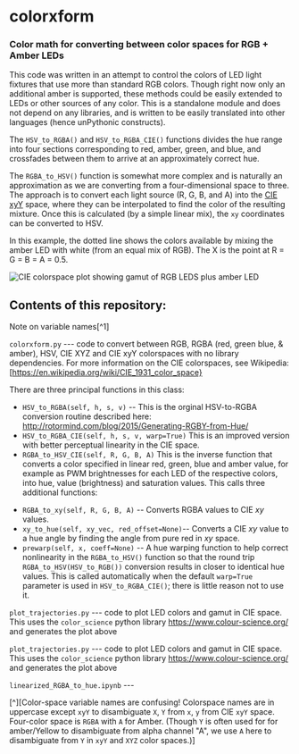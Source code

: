 # colorxform
### Color math for converting between color spaces for RGB + Amber LEDs

This code was written in an attempt to control the colors of LED light
fixtures that use more than standard RGB colors. Though right now only
an additional amber is supported, these methods could be easily
extended to LEDs or other sources of any color. This is a standalone
module and does not depend on any libraries, and is written to be
easily translated into other languages (hence unPythonic constructs).

The `HSV_to_RGBA()` and `HSV_to_RGBA_CIE()` functions divides the hue
range into four sections corresponding to red, amber, green, and blue,
and crossfades between them to arrive at an approximately correct
hue. 

The `RGBA_to_HSV()` function is somewhat more complex and is naturally
an approximation as we are converting from a four-dimensional space to
three. The approach is to convert each light source (R, G, B, and A)
into the [CIE xyY](https://en.wikipedia.org/wiki/CIE_1931_color_space#Definition_of_the_CIE_XYZ_color_space)
space, where they can be interpolated to find the color of the
resulting mixture. Once this is calculated (by a simple linear mix),
the `xy` coordinates can be converted to HSV.

In this example, the dotted line shows the colors available by mixing
the amber LED with white (from an equal mix of RGB).  The X is the
point at R =  G = B = A = 0.5.


![CIE colorspace plot showing gamut of RGB LEDS plus amber
LED](https://github.com/headrotor/colorxform/blob/main/amber-trajectory.png?raw=true)



## Contents of this repository:

Note on variable names[^1]

`colorxform.py` --- code to convert between RGB, RGBA (red, green
blue, & amber), HSV, CIE XYZ and CIE xyY colorspaces with no library
dependencies. For more information on the CIE colorspaces, see Wikipedia: 
[https://en.wikipedia.org/wiki/CIE_1931_color_space}

There are three principal functions in this class:

* `HSV_to_RGBA(self, h, s, v)` -- This is the orginal HSV-to-RGBA
  conversion routine described here:
  <http://rotormind.com/blog/2015/Generating-RGBY-from-Hue/>
* `HSV_to_RGBA_CIE(self, h, s, v, warp=True)` This is an improved version with better perceptual linearity in the CIE space.
* `RGBA_to_HSV_CIE(self, R, G, B, A)` This is the inverse function
    that converts a color specified in linear red, green, blue and
    amber value, for example as PWM brightnesses for each LED of the
    respective colors, into hue, value (brightness) and saturation
    values. This calls three additional functions:
 + `RGBA_to_xy(self, R, G, B, A)` -- Converts RGBA values to CIE _xy_
   values.
 + `xy_to_hue(self, xy_vec, red_offset=None)`-- Converts a CIE _xy_ value to a hue angle by finding the angle from pure red in _xy_ space.  
 + `prewarp(self, x, coeff=None)` -- A hue warping function to help
   correct nonlinearity in the `RGBA_to_HSV()` function so that the
   round trip `RGBA_to_HSV(HSV_to_RGB())` conversion results in closer
   to identical hue values. This is called automatically when the
   default `warp=True` parameter is used in `HSV_to_RGBA_CIE()`; there
   is little reason not to use it.


`plot_trajectories.py` --- code to plot LED colors and gamut in CIE
space. This uses the `color_science` python library
<https://www.colour-science.org/> and generates the plot above

`plot_trajectories.py` --- code to plot LED colors and gamut in CIE
space. This uses the `color_science` python library
<https://www.colour-science.org/> and generates the plot above

`linearized_RGBA_to_hue.ipynb` --- 

[^][Color-space variable names are confusing!  Colorspace names are in
uppercase except `xyY` to disambiguate `X`, `Y` from `x`, `y` from CIE
`xyY` space. Four-color space is `RGBA` with `A` for Amber.  (Though
`Y` is often used for for amber/Yellow to disambiguate from alpha
channel "A", we use `A` here to disambiguate from `Y` in `xyY` and
`XYZ` color spaces.)]



